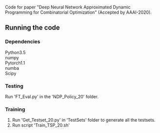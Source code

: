 Code for paper "Deep Neural Network Approximated Dynamic Programming for Combinatorial Optimization" (Accepted by AAAI-2020). 

## Running the code

### Dependencies
Python3.5  
numpy  
Pytorch1.1  
numba  
Scipy  

### Testing
Run 'FT_Eval.py' in the 'NDP_Policy_20' folder.
### Training
1. Run 'Get_Testset_20.py' in 'TestSets' folder to generate all the testsets.
2. Run script 'Train_TSP_20.sh'
